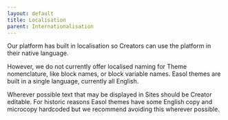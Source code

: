 ```yaml
---
layout: default
title: Localisation
parent: Internationalisation
---
```


Our platform has built in localisation so Creators can use the platform in their native language. 

However, we do not currently offer localised naming for Theme nomenclature, like block names, or block variable names. Easol themes are built in a single language, currently all English.

Wherever possible text that may be displayed in Sites should be Creator editable. For historic reasons Easol themes have some English copy and microcopy hardcoded but we recommend avoiding this wherever possible. 
